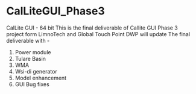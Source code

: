 # CalLiteGUI_Phase3
CalLite GUI - 64 bit
This is the final deliverable of Callite GUI Phase 3 project form LimnoTech and Global Touch Point
DWP will update The final deliverable with - 
  1. Power module
  2. Tulare Basin
  3. WMA
  4. Wsi-di generator
  5. Model enhancement
  6. GUI Bug fixes
